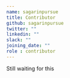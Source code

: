 ```yaml
---
name: sagarinpursue
title: Contributor
github: sagarinpursue
twitter: ""
linkedin: ""
slack: ""
joining_date: ""
role : contributor
---
```


Still waiting for this
